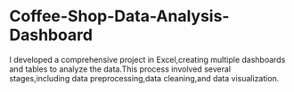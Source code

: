# Coffee-Shop-Data-Analysis-Dashboard
I developed a comprehensive project in Excel,creating multiple dashboards and tables to analyze the data.This process involved several stages,including data preprocessing,data cleaning,and data visualization. 
